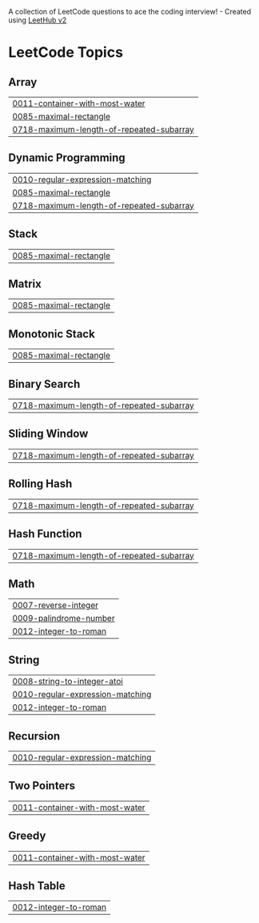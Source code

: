 A collection of LeetCode questions to ace the coding interview! - Created using [LeetHub v2](https://github.com/arunbhardwaj/LeetHub-2.0)
<!---LeetCode Topics Start-->
# LeetCode Topics
## Array
|  |
| ------- |
| [0011-container-with-most-water](https://github.com/anuj-i10/Leet-Code/tree/master/0011-container-with-most-water) |
| [0085-maximal-rectangle](https://github.com/anuj-i10/Leet-Code/tree/master/0085-maximal-rectangle) |
| [0718-maximum-length-of-repeated-subarray](https://github.com/anuj-i10/Leet-Code/tree/master/0718-maximum-length-of-repeated-subarray) |
## Dynamic Programming
|  |
| ------- |
| [0010-regular-expression-matching](https://github.com/anuj-i10/Leet-Code/tree/master/0010-regular-expression-matching) |
| [0085-maximal-rectangle](https://github.com/anuj-i10/Leet-Code/tree/master/0085-maximal-rectangle) |
| [0718-maximum-length-of-repeated-subarray](https://github.com/anuj-i10/Leet-Code/tree/master/0718-maximum-length-of-repeated-subarray) |
## Stack
|  |
| ------- |
| [0085-maximal-rectangle](https://github.com/anuj-i10/Leet-Code/tree/master/0085-maximal-rectangle) |
## Matrix
|  |
| ------- |
| [0085-maximal-rectangle](https://github.com/anuj-i10/Leet-Code/tree/master/0085-maximal-rectangle) |
## Monotonic Stack
|  |
| ------- |
| [0085-maximal-rectangle](https://github.com/anuj-i10/Leet-Code/tree/master/0085-maximal-rectangle) |
## Binary Search
|  |
| ------- |
| [0718-maximum-length-of-repeated-subarray](https://github.com/anuj-i10/Leet-Code/tree/master/0718-maximum-length-of-repeated-subarray) |
## Sliding Window
|  |
| ------- |
| [0718-maximum-length-of-repeated-subarray](https://github.com/anuj-i10/Leet-Code/tree/master/0718-maximum-length-of-repeated-subarray) |
## Rolling Hash
|  |
| ------- |
| [0718-maximum-length-of-repeated-subarray](https://github.com/anuj-i10/Leet-Code/tree/master/0718-maximum-length-of-repeated-subarray) |
## Hash Function
|  |
| ------- |
| [0718-maximum-length-of-repeated-subarray](https://github.com/anuj-i10/Leet-Code/tree/master/0718-maximum-length-of-repeated-subarray) |
## Math
|  |
| ------- |
| [0007-reverse-integer](https://github.com/anuj-i10/Leet-Code/tree/master/0007-reverse-integer) |
| [0009-palindrome-number](https://github.com/anuj-i10/Leet-Code/tree/master/0009-palindrome-number) |
| [0012-integer-to-roman](https://github.com/anuj-i10/Leet-Code/tree/master/0012-integer-to-roman) |
## String
|  |
| ------- |
| [0008-string-to-integer-atoi](https://github.com/anuj-i10/Leet-Code/tree/master/0008-string-to-integer-atoi) |
| [0010-regular-expression-matching](https://github.com/anuj-i10/Leet-Code/tree/master/0010-regular-expression-matching) |
| [0012-integer-to-roman](https://github.com/anuj-i10/Leet-Code/tree/master/0012-integer-to-roman) |
## Recursion
|  |
| ------- |
| [0010-regular-expression-matching](https://github.com/anuj-i10/Leet-Code/tree/master/0010-regular-expression-matching) |
## Two Pointers
|  |
| ------- |
| [0011-container-with-most-water](https://github.com/anuj-i10/Leet-Code/tree/master/0011-container-with-most-water) |
## Greedy
|  |
| ------- |
| [0011-container-with-most-water](https://github.com/anuj-i10/Leet-Code/tree/master/0011-container-with-most-water) |
## Hash Table
|  |
| ------- |
| [0012-integer-to-roman](https://github.com/anuj-i10/Leet-Code/tree/master/0012-integer-to-roman) |
<!---LeetCode Topics End-->